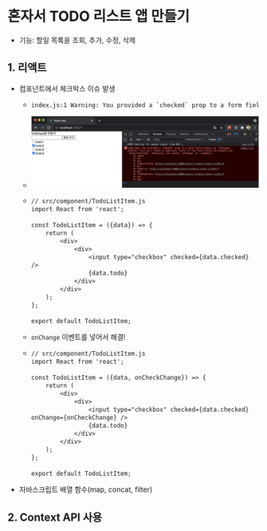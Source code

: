 # 혼자서 TODO 리스트 앱 만들기

- 기능: 할일 목록을 조회, 추가, 수정, 삭제



## 1. 리액트

- <TodoListItem> 컴포넌트에서 체크박스 이슈 발생

  - ```bash
    index.js:1 Warning: You provided a `checked` prop to a form field without an `onChange` handler. This will render a read-only field. If the field should be mutable use `defaultChecked`. Otherwise, set either `onChange` or `readOnly`.
    ```

  - ![ReactJS-todo_app-01](md-images/ReactJS-todo_app-01.png)

  - ```react
    // src/component/TodoListItem.js
    import React from 'react';
    
    const TodoListItem = ({data}) => {
        return (
            <div>
                <div>
                    <input type="checkbox" checked={data.checked} />
                    {data.todo}
                </div>
            </div>
        );
    };
    
    export default TodoListItem;
    ```

  - `onChange` 이벤트를 넣어서 해결!

  - ```react
    // src/component/TodoListItem.js
    import React from 'react';
    
    const TodoListItem = ({data, onCheckChange}) => {
        return (
            <div>
                <div>
                    <input type="checkbox" checked={data.checked} onChange={onCheckChange} />
                    {data.todo}
                </div>
            </div>
        );
    };
    
    export default TodoListItem;
    ```

- 자바스크립트 배열 함수(map, concat, filter)





## 2. Context API 사용